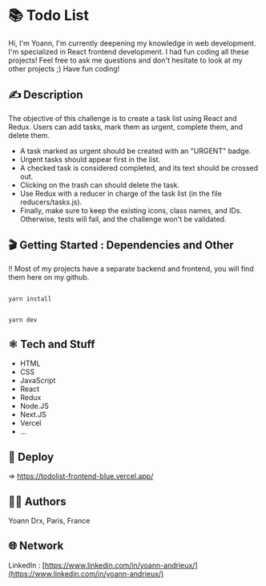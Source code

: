 #  📚 Todo List

Hi,
I'm Yoann, I'm currently deepening my knowledge in web development. I'm specialized in React frontend development.
I had fun coding all these projects!
Feel free to ask me questions and don't hesitate to look at my other projects ;)
Have fun coding!

## ✍️ Description 

The objective of this challenge is to create a task list using React and Redux. Users can add tasks, mark them as urgent, complete them, and delete them.

- A task marked as urgent should be created with an "URGENT" badge.
- Urgent tasks should appear first in the list.
- A checked task is considered completed, and its text should be crossed out.
- Clicking on the trash can should delete the task.
- Use Redux with a reducer in charge of the task list (in the file reducers/tasks.js).
- Finally, make sure to keep the existing icons, class names, and IDs. Otherwise, tests will fail, and the challenge won't be validated.

## 🎬 Getting Started : Dependencies and Other

!! Most of my projects have a separate backend and frontend, you will find them here on my github.

```

yarn install

```

```

yarn dev

```

## ⚛️ Tech and Stuff

- HTML
- CSS
- JavaScript
- React
- Redux
- Node.JS
- Next.JS
- Vercel
- …

## 🚀 Deploy

⇒ https://todolist-frontend-blue.vercel.app/

## 🧑‍💻 Authors

Yoann Drx, Paris, France 

## 🌐 Network

LinkedIn : [https://www.linkedin.com/in/yoann-andrieux/](https://www.linkedin.com/in/yoann-andrieux/)